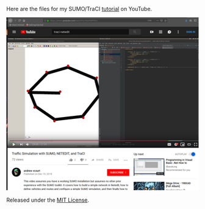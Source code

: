 Here are the files for my SUMO/TraCI [tutorial](https://www.youtube.com/watch?v=YntoPdPFFkU) on YouTube.

![Tutorial screenshot](img/screenshot.png)


Released under the [MIT License](http://www.opensource.org/licenses/MIT).
